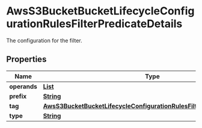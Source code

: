 

# AwsS3BucketBucketLifecycleConfigurationRulesFilterPredicateDetails

The configuration for the filter.

## Properties

| Name | Type | Description | Notes |
|------------ | ------------- | ------------- | -------------|
|**operands** | [**List**](List.md) |  |  [optional] |
|**prefix** | [**String**](String.md) |  |  [optional] |
|**tag** | [**AwsS3BucketBucketLifecycleConfigurationRulesFilterPredicateDetailsTag**](AwsS3BucketBucketLifecycleConfigurationRulesFilterPredicateDetailsTag.md) |  |  [optional] |
|**type** | [**String**](String.md) |  |  [optional] |



